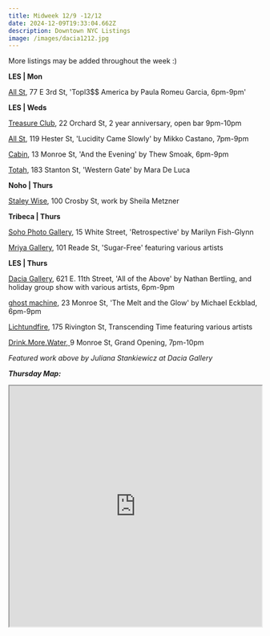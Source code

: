 ```yaml
---
title: Midweek 12/9 -12/12
date: 2024-12-09T19:33:04.662Z
description: Downtown NYC Listings
image: /images/dacia1212.jpg
---
```

M﻿ore listings may be added throughout the week :)

**LES | Mon**

[All St](https://allstnyc.com/), 77 E 3rd St, 'Topl3$$ America by Paula Romeu Garcia, 6pm-9pm' 

**L﻿ES | Weds**

[T﻿reasure Club](https://www.instagram.com/treasureclubnyc), 22 Orchard St, 2 year anniversary, open bar 9pm-10pm

[All St](https://allstnyc.com/), 119 Hester St, 'Lucidity Came Slowly' by Mikko Castano, 7pm-9pm

[C﻿abin](https://www.instagram.com/cabin.nyc), 13 Monroe St, 'And the Evening' by Thew Smoak, 6pm-9pm

[T﻿otah](https://www.davidtotah.com/), 183 Stanton St, 'Western Gate' by Mara De Luca

**Noho | Thurs**

[Staley Wise](https://www.staleywise.com/exhibitions/sheila-metzner2), 100 Crosby St, work by Sheila Metzner

**T﻿ribeca | Thurs**

[Soho Photo Gallery](https://www.sohophoto.com/), 15 White Street, 'Retrospective' by Marilyn Fish-Glynn

[M﻿riya Gallery](https://www.instagram.com/mriya.gallery), 101 Reade St, 'Sugar-Free' featuring various artists

**L﻿ES | Thurs**

[Dacia Gallery](http://www.daciagallery.com/), 621 E. 11th Street, 'All of the Above' by Nathan Bertling, and holiday group show with various artists, 6pm-9pm

[ghost machine](https://www.ghostmachine.nyc), 23 Monroe St, 'The Melt and the Glow' by Michael Eckblad, 6pm-9pm

[Lichtundfire](https://www.lichtundfire.com/), 175 Rivington St, Transcending Time featuring various artists

[Drink.More.Water, ](https://www.instagram.com/drink.more.water.nyc)9 Monroe St, Grand Opening, 7pm-10pm

*F﻿eatured work above by Juliana Stankiewicz at Dacia Gallery*

***T﻿hursday Map:***

<iframe src="https://www.google.com/maps/d/u/1/embed?mid=1DkSd2RuKKyUc8jGSmZtiIZTf90Tjn9U&ehbc=2E312F" width="100%" height="480"></iframe>